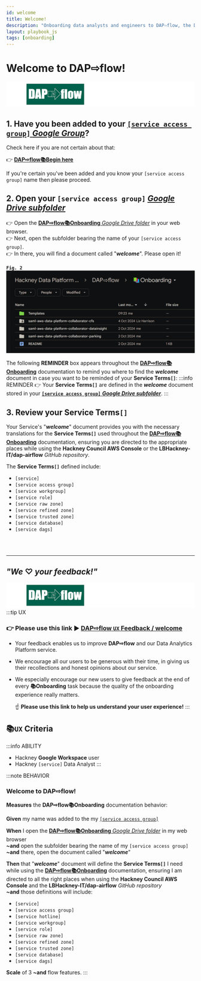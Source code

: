 ```yaml
---
id: welcome
title: Welcome!
description: "Onboarding data analysts and engineers to DAP⇨flow, the Data Analytics Platform Airflow integration."
layout: playbook_js
tags: [onboarding]
---
```


# Welcome to DAP⇨flow!
![DAP⇨flow](../images/DAPairflowFLOWleft.png)  

## 1. Have you been added to your [`[service access group]` *Google Group*](https://groups.google.com/all-groups?q=saml-aws-data-platform-collaborator)? 
Check here if you are not certain about that:

👉  [**DAP⇨flow📚Begin here**](../onboarding/begin)  

If you're certain you've been added and you know your `[service access group]` name then please proceed.

## 2. Open your `[service access group]` [*Google Drive subfolder*](https://drive.google.com/drive/folders/1k30M7Hh8WLttL5T5JVGbnKvSLNX7lVSg?usp=drive_link)

👉  Open the [**DAP⇨flow📚Onboarding** *Google Drive folder*](https://drive.google.com/drive/folders/1k30M7Hh8WLttL5T5JVGbnKvSLNX7lVSg?usp=drive_link) in your web browser.  
👉  Next, open the subfolder bearing the name of your `[service access group]`.  
👉  In there, you will find a document called "***welcome***". Please open it!  

**`Fig. 2`** ![Fig. 4](../images/welcome-two.png)

The following **REMINDER** box appears throughout the [**DAP⇨flow📚Onboarding**](../introduction#📚Onboarding) documentation to remind you where to find the ***welcome*** document in case you want to be reminded of your **Service Terms`[]`**:
:::info REMINDER
👉  Your **Service Terms`[]`** are defined in the ***welcome*** document stored in your [**`[service access group]`** ***Google Drive subfolder***](https://drive.google.com/drive/folders/1k30M7Hh8WLttL5T5JVGbnKvSLNX7lVSg?usp=drive_link).
:::

## 3. Review your **Service Terms`[]`**
Your Service's "***welcome***" document provides you with the necessary translations for the **Service Terms`[]`** used throughout the [**DAP⇨flow📚Onboarding**](../introduction#📚Onboarding) documentation, ensuring you are directed to the appropriate places while using the **Hackney Council AWS Console** or the **LBHackney-IT/dap-airflow** *GitHub repository*.

The **Service Terms`[]`** defined include:  
- `[service]`  
- `[service access group]`  
- `[service workgroup]`  
- `[service role]`  
- `[service raw zone]`  
- `[service refined zone]`  
- `[service trusted zone]`  
- `[service database]`  
- `[service dags]`  


<br> 
</br>  

---
## ***"We* ♡ *your feedback!"***
![DAP⇨flow](../images/DAPairflowFLOWleft.png)  
:::tip UX  
### 👉 Please use **this link ►** [**DAP⇨flow** `UX` **Feedback / welcome**](https://docs.google.com/forms/d/e/1FAIpQLSdqeNyWIPMNBHEr-YSyxnXQ4ggTwJPkffMYgFaJ4hGEhIL6LA/viewform?usp=pp_url&entry.339550210=welcome)  

- Your feedback enables us to improve **DAP⇨flow** and our Data Analytics Platform service.  
- We encourage all our users to be generous with their time, in giving us their recollections and honest opinions about our service.  
- We especially encourage our new users to give feedback at the end of every **📚Onboarding** task because the quality of the onboarding experience really matters.  

    ☝ **Please use this link to help us understand your user experience!**
:::

## 📚`UX` Criteria
:::info ABILITY  
* Hackney **Google Workspace** user 
* Hackney `[service]` Data Analyst
:::

:::note BEHAVIOR  
### Welcome to DAP⇨flow!
**Measures** the **DAP⇨flow📚Onboarding** documentation behavior:  

**Given** my name was added to the my [`[service access group]`](https://groups.google.com/all-groups?q=saml-aws-data-platform-collaborator)  

**When** I open the [**DAP⇨flow📚Onboarding** *Google Drive folder*](https://drive.google.com/drive/folders/1k30M7Hh8WLttL5T5JVGbnKvSLNX7lVSg?usp=drive_link) in my web browser  
**~and** open the subfolder bearing the name of my `[service access group]`  
**~and** there, open the document called "***welcome***"   

**Then** that "***welcome***" document will define the **Service Terms`[]`** I need while using the [**DAP⇨flow📚Onboarding**](../introduction#📚Onboarding) documentation, ensuring I am directed to all the right places when using the **Hackney Council AWS Console** and the **LBHackney-IT/dap-airflow** *GitHub repository*  
**~and** those definitions will include:  
- `[service]`  
- `[service access group]`  
- `[service hotline]`  
- `[service workgroup]`  
- `[service role]`  
- `[service raw zone]`  
- `[service refined zone]`  
- `[service trusted zone]`  
- `[service database]`  
- `[service dags]`  

**Scale** of 3 **~and** flow features.
:::
